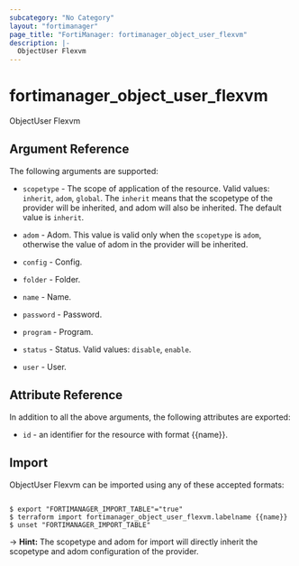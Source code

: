 ```yaml
---
subcategory: "No Category"
layout: "fortimanager"
page_title: "FortiManager: fortimanager_object_user_flexvm"
description: |-
  ObjectUser Flexvm
---
```


# fortimanager_object_user_flexvm
ObjectUser Flexvm

## Argument Reference


The following arguments are supported:

* `scopetype` - The scope of application of the resource. Valid values: `inherit`, `adom`, `global`. The `inherit` means that the scopetype of the provider will be inherited, and adom will also be inherited. The default value is `inherit`.
* `adom` - Adom. This value is valid only when the `scopetype` is `adom`, otherwise the value of adom in the provider will be inherited.

* `config` - Config.
* `folder` - Folder.
* `name` - Name.
* `password` - Password.
* `program` - Program.
* `status` - Status. Valid values: `disable`, `enable`.

* `user` - User.


## Attribute Reference

In addition to all the above arguments, the following attributes are exported:
* `id` - an identifier for the resource with format {{name}}.

## Import

ObjectUser Flexvm can be imported using any of these accepted formats:
```

$ export "FORTIMANAGER_IMPORT_TABLE"="true"
$ terraform import fortimanager_object_user_flexvm.labelname {{name}}
$ unset "FORTIMANAGER_IMPORT_TABLE"
```
-> **Hint:** The scopetype and adom for import will directly inherit the scopetype and adom configuration of the provider.
